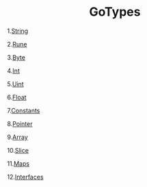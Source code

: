 <h1 align="center">GoTypes</h1>

<span style="white-space: pre-line">1.[String](https://github.com/Amoremori/GoInterview/blob/main/go/go_types/string.go)</span>

<span style="white-space: pre-line">2.[Rune](https://github.com/Amoremori/GoInterview/blob/main/go/go_types/rune.go)</span>

<span style="white-space: pre-line">3.[Byte](https://github.com/Amoremori/GoInterview/blob/main/go/go_types/byte.go)</span>

<span style="white-space: pre-line">4.[Int](https://github.com/Amoremori/GoInterview/blob/main/go/go_types/int.go)</span>

<span style="white-space: pre-line">5.[Uint](https://github.com/Amoremori/GoInterview/blob/main/go/go_types/uint.go)</span>

<span style="white-space: pre-line">6.[Float](https://github.com/Amoremori/GoInterview/blob/main/go/go_types/float.go)</span>

<span style="white-space: pre-line">7.[Constants](https://github.com/Amoremori/GoInterview/blob/main/go/go_types/constants.go)</span>

<span style="white-space: pre-line">8.[Pointer](https://github.com/Amoremori/GoInterview/blob/main/go/go_types/pointer.go)</span>

<span style="white-space: pre-line">9.[Array](https://github.com/Amoremori/GoInterview/blob/main/go/go_types/array.go)</span>

<span style="white-space: pre-line">10.[Slice](https://github.com/Amoremori/GoInterview/blob/main/go/go_types/slice.go)</span>

<span style="white-space: pre-line">11.[Maps](https://github.com/Amoremori/GoInterview/blob/main/go/go_types/maps.go)</span>

<span style="white-space: pre-line">12.[Interfaces](https://github.com/Amoremori/GoInterview/blob/main/go/go_types/interfaces.go)</span>